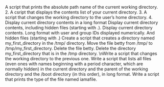 A script that prints the absolute path name of the current working directory.
2. A csript that displays the contents list of your current directory.
3. A script that changes the working directory to the user’s home directory.
4. Display current directory contents in a long format
Display current directory contents, including hidden files (starting with .).
Display current directory contents. Long format with user and group IDs displayed numerically. And hidden files (starting with .)
Create a script that creates a directory named my_first_directory in the /tmp/ directory.
Move the file betty from /tmp/ to /tmp/my_first_directory.
Delete the file betty.
Delete the directory my_first_directory that is in the /tmp directory.
\nWrite a script that changes the working directory to the previous one.
Write a script that lists all files (even ones with names beginning with a period character, which are normally hidden) in the current directory and the parent of the working directory and the /boot directory (in this order), in long format.
Write a script that prints the type of the file named iamafile.
